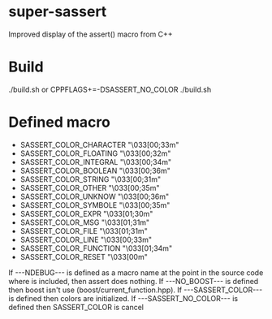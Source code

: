 super-sassert
=============

Improved display of the assert() macro from C++


Build
=============

./build.sh
or
CPPFLAGS+=-DSASSERT_NO_COLOR ./build.sh


Defined macro
=============

* SASSERT_COLOR_CHARACTER   "\033[00;33m"
* SASSERT_COLOR_FLOATING    "\033[00;32m"
* SASSERT_COLOR_INTEGRAL    "\033[00;34m"
* SASSERT_COLOR_BOOLEAN     "\033[00;36m"
* SASSERT_COLOR_STRING      "\033[00;31m"
* SASSERT_COLOR_OTHER       "\033[00;35m"
* SASSERT_COLOR_UNKNOW      "\033[00;36m"
* SASSERT_COLOR_SYMBOLE     "\033[00;35m"
* SASSERT_COLOR_EXPR        "\033[01;30m"
* SASSERT_COLOR_MSG         "\033[01;31m"
* SASSERT_COLOR_FILE        "\033[01;31m"
* SASSERT_COLOR_LINE        "\033[00;33m"
* SASSERT_COLOR_FUNCTION    "\033[01;34m"
* SASSERT_COLOR_RESET       "\033[00m"


If ---NDEBUG--- is defined as a macro name at the point in the source code where <cassert> is included, then assert does nothing.
If ---NO_BOOST--- is defined then boost isn't use (boost/current_function.hpp).
If ---SASSERT_COLOR--- is defined then colors are initialized.
If ---SASSERT_NO_COLOR--- is defined then SASSERT_COLOR is cancel
